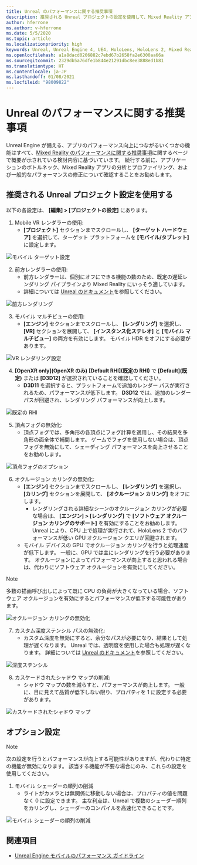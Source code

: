 ```yaml
---
title: Unreal のパフォーマンスに関する推奨事項
description: 推奨される Unreal プロジェクトの設定を使用して、Mixed Reality アプリから最高のパフォーマンスを引き出す方法について説明します。
author: hferrone
ms.author: v-hferrone
ms.date: 5/5/2020
ms.topic: article
ms.localizationpriority: high
keywords: Unreal, Unreal Engine 4, UE4, HoloLens, HoloLens 2, Mixed Reality, パフォーマンス, 最適化, 設定, ドキュメント
ms.openlocfilehash: a1a8dacd0206882c7ebd67b2658fa2e6300aa66a
ms.sourcegitcommit: 2329db5a76dfe1b844e21291dbc8ee3888ed1b81
ms.translationtype: HT
ms.contentlocale: ja-JP
ms.lasthandoff: 01/08/2021
ms.locfileid: "98009822"
---
```

# <a name="performance-recommendations-for-unreal"></a>Unreal のパフォーマンスに関する推奨事項

Unreal Engine が備える、アプリのパフォーマンス向上につながるいくつかの機能はすべて、[Mixed Reality のパフォーマンスに関する推奨事項](../platform-capabilities-and-apis/understanding-performance-for-mixed-reality.md)に関するページで概要が示されている検討内容に基づいています。 続行する前に、アプリケーションのボトルネック、Mixed Reality アプリの分析とプロファイリング、および一般的なパフォーマンスの修正について確認することをお勧めします。

## <a name="recommended-unreal-project-settings"></a>推奨される Unreal プロジェクト設定を使用する

以下の各設定は、 **[編集] > [プロジェクトの設定]** にあります。

1. Mobile VR レンダラーの使用:
    * **[プロジェクト]** セクションまでスクロールし、 **[ターゲット ハードウェア]** を選択して、ターゲット プラットフォームを **[モバイル/タブレット]** に設定します。

![モバイル ターゲット設定](images/unreal/performance-recommendations-img-01.png)

2. 前方レンダラーの使用: 
    * 前方レンダラーは、個別にオフにできる機能の数のため、既定の遅延レンダリング パイプラインより Mixed Reality にいっそう適しています。 
    * 詳細については [Unreal のドキュメント](https://docs.unrealengine.com/Platforms/VR/DevelopVR/VRPerformance/index.html)を参照してください。

![前方レンダリング](images/unreal/performance-recommendations-img-04.png)

3. モバイル マルチビューの使用:
    * **[エンジン]** セクションまでスクロールし、 **[レンダリング]** を選択し、 **[VR]** セクションを展開して、 **[インスタンス化ステレオ]** と **[モバイル マルチビュー]** の両方を有効にします。 モバイル HDR をオフにする必要があります。

![VR レンダリング設定](images/unreal/performance-recommendations-img-03.png)

4. **[OpenXR only]\(OpenXR のみ\)** **[Default RHI]\(既定の RHI\)** で **[Default]\(既定\)** または **[D3D12]** が選択されていることを確認してください。
    * **D3D11** を選択すると、プラットフォームで追加のレンダー パスが実行されるため、パフォーマンスが低下します。 **D3D12** では、追加のレンダー パスが回避され、レンダリング パフォーマンスが向上します。

![既定の RHI](images/unreal/performance-recommendations-img-09.png)

5. 頂点フォグの無効化: 
    * 頂点フォグでは、多角形の各頂点にフォグ計算を適用し、その結果を多角形の面全体で補間します。 ゲームでフォグを使用しない場合は、頂点フォグを無効にして、シェーディング パフォーマンスを向上させることをお勧めします。

![頂点フォグのオプション](images/unreal/performance-recommendations-img-05.png)

6. オクルージョン カリングの無効化:
    * **[エンジン]** セクションまでスクロールし、 **[レンダリング]** を選択し、 **[カリング]** セクションを展開して、 **[オクルージョン カリング]** をオフにします。
        + レンダリングされる詳細なシーンのオクルージョン カリングが必要な場合は、 **[エンジン] > [レンダリング]** で **[ソフトウェア オクルージョン カリングのサポート]** を有効にすることをお勧めします。 Unreal により、CPU 上で処理が実行されて、HoloLens 2 でのパフォーマンスが低い GPU オクルージョン クエリが回避されます。
    * モバイル デバイスの GPU でオクルージョン カリングを行うと処理速度が低下します。 一般に、GPU では主にレンダリングを行う必要があります。 オクルージョンによってパフォーマンスが向上すると思われる場合は、代わりにソフトウェア オクルージョンを有効にしてください。 

> [!NOTE]
> 多数の描画呼び出しによって既に CPU の負荷が大きくなっている場合、ソフトウェア オクルージョンを有効にするとパフォーマンスが低下する可能性があります。

![オクルージョン カリングの無効化](images/unreal/performance-recommendations-img-02.png)

7. カスタム深度ステンシル パスの無効化:
    * カスタム深度を無効にすると、余分なパスが必要になり、結果として処理が遅くなります。 Unreal では、透明度を使用した場合も処理が遅くなります。 詳細については [Unreal のドキュメント](https://docs.unrealengine.com/Engine/Performance/Guidelines/index.html)を参照してください。

![深度ステンシル](images/unreal/performance-recommendations-img-06.png)

8. カスケードされたシャドウ マップの削減: 
    * シャドウ マップの数を減らすと、パフォーマンスが向上します。 一般に、目に見えて品質が低下しない限り、プロパティを 1 に設定する必要があります。 

![カスケードされたシャドウ マップ](images/unreal/performance-recommendations-img-07.png)

## <a name="optional-settings"></a>オプション設定

> [!NOTE]
> 次の設定を行うとパフォーマンスが向上する可能性がありますが、代わりに特定の機能が無効になります。 該当する機能が不要な場合にのみ、これらの設定を使用してください。

1. モバイル シェーダーの順列の削減
    * ライトがカメラとは無関係に移動しない場合は、プロパティの値を問題なく 0 に設定できます。 主な利点は、Unreal で複数のシェーダー順列をカリングし、シェーダーのコンパイルを高速化できることです。

![モバイル シェーダーの順列の削減](images/unreal/performance-recommendations-img-08.png)

## <a name="see-also"></a>関連項目

* [Unreal Engine モバイルのパフォーマンス ガイドライン]( https://docs.unrealengine.com/Platforms/Mobile/Performance/index.html)